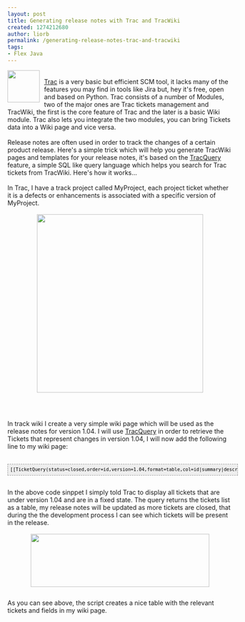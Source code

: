 ```yaml
---
layout: post
title: Generating release notes with Trac and TracWiki
created: 1274212680
author: liorb
permalink: /generating-release-notes-trac-and-tracwiki
tags:
- Flex Java
---
```

<a onblur="try {parent.deselectBloggerImageGracefully();} catch(e) {}" href="http://3.bp.blogspot.com/_tECzk8Tdl88/S98b2DzBAWI/AAAAAAAAAHc/xIK9v3m4a_g/s1600/trac_logo.jpeg"><img style="float: left; margin: 0pt 10px 10px 0pt; cursor: pointer; width: 72px; height: 72px;" src="http://3.bp.blogspot.com/_tECzk8Tdl88/S98b2DzBAWI/AAAAAAAAAHc/xIK9v3m4a_g/s400/trac_logo.jpeg" alt="" id="BLOGGER_PHOTO_ID_5467119088197239138" border="0" /></a><br /><a href="http://trac.edgewall.org/">Trac</a> is a very basic but efficient SCM tool, it lacks many of the features you may find in tools like Jira but, hey it's free, open and based on Python. Trac consists of a number of Modules, two of the major ones are Trac tickets management and TracWiki, the first is the core feature of Trac and the later is a basic Wiki module. Trac also lets you integrate the two modules, you can bring Tickets data into a Wiki page and vice versa.<br /><br />Release notes are often used in order to track the changes of a certain product release. Here's a simple trick which will help you generate TracWiki pages and templates for your release notes, it's based on the <a href="http://trac.edgewall.org/wiki/TracQuery">TracQuery</a> feature, a simple SQL like query language which helps you search for Trac tickets from TracWiki. Here's how it works...<br /><br />In Trac, I have a track project called MyProject, each project ticket whether it is a defects or enhancements is associated with a specific version of MyProject.<br /><br /><a onblur="try {parent.deselectBloggerImageGracefully();} catch(e) {}" href="http://4.bp.blogspot.com/_tECzk8Tdl88/S-SADayApMI/AAAAAAAAAHk/geEw6Rp9gaU/s1600/trac_ticket.png"><img style="display: block; margin: 0px auto 10px; text-align: center; cursor: pointer; width: 372px; height: 400px;" src="http://4.bp.blogspot.com/_tECzk8Tdl88/S-SADayApMI/AAAAAAAAAHk/geEw6Rp9gaU/s400/trac_ticket.png" alt="" id="BLOGGER_PHOTO_ID_5468636643751666882" border="0" /></a><br /><br /><br />In track wiki I create a very simple wiki page which will be used as the release notes for version 1.04. I will use <a href="http://trac.edgewall.org/wiki/TracQuery">TracQuery</a> in order to retrieve the Tickets that represent changes in version 1.04, I will now add the following line to my wiki page:<br /><br /><pre style="font-family: Andale Mono,Lucida Console,Monaco,fixed,monospace; color: rgb(0, 0, 0); background-color: rgb(238, 238, 238); font-size: 12px; border: 1px dashed rgb(153, 153, 153); line-height: 14px; padding: 5px; overflow: auto; width: 100%;"><code>[[TicketQuery(status=closed,order=id,version=1.04,format=table,col=id|summary|description)]]<br /></code></pre><br />In the above code sinppet I simply told Trac to display all tickets that are under version 1.04 and are in a fixed state. The query returns the tickets list as a table, my release notes will be updated as more tickets are closed, that during the the development process I can see which tickets will be present in the release.<br /><br /><a onblur="try {parent.deselectBloggerImageGracefully();} catch(e) {}" href="http://2.bp.blogspot.com/_tECzk8Tdl88/S_LXxoxjrcI/AAAAAAAAAH8/HUO8CjudEtg/s1600/trackwiki.png"><img style="display: block; margin: 0px auto 10px; text-align: center; cursor: pointer; width: 400px; height: 119px;" src="http://2.bp.blogspot.com/_tECzk8Tdl88/S_LXxoxjrcI/AAAAAAAAAH8/HUO8CjudEtg/s400/trackwiki.png" alt="" id="BLOGGER_PHOTO_ID_5472673744967413186" border="0" /></a><a onblur="try {parent.deselectBloggerImageGracefully();} catch(e) {}" href="http://2.bp.blogspot.com/_tECzk8Tdl88/S-SCCgI9G2I/AAAAAAAAAHs/3CqT2GZbujY/s1600/trac_table.png"><br /></a>As you can see above, the script creates a nice table with the relevant tickets and fields in my wiki page.
